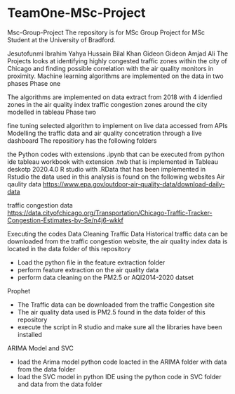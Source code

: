 # TeamOne-MSc-Project
Msc-Group-Project
The repository is for MSc Group Project for MSc Student at the University of Bradford.

Jesutofunmi Ibrahim
Yahya Hussain
Bilal Khan
Gideon Gideon
Amjad Ali
The Projects looks at identifying highly congested traffic zones within the city of Chicago and finding possible correlation with the air quality monitors in proximity. Machine learning algorithms are implemented on the data in two phases Phase one

The algorithms are implemented on data extract from 2018 with 4 idenfied zones in the air quality index
traffic congestion zones around the city modelled in tableau
Phase two

fine tuning selected algorithm to implement on live data accessed from APIs
Modelling the traffic data and air quality concetration through a live dashboard
The repositiory has the following folders

the Python codes with extensions .ipynb that can be executed from python ide
tableau workbook with extension .twb that is implemented in Tableau deskotp 2020.4.0
R studio with .RData that has been implemented in Rstudio
the data used in this analysis is found on the following websites Air qaulity data https://www.epa.gov/outdoor-air-quality-data/download-daily-data

traffic congestion data https://data.cityofchicago.org/Transportation/Chicago-Traffic-Tracker-Congestion-Estimates-by-Se/n4j6-wkkf

Executing the codes
Data Cleaning 
Traffic Data
Historical traffic data can be downloaded from the traffic congestion website, the air quality index data is located in the data folder of this repository 
- Load the python file in the feature extraction folder 
- perform feature extraction on the air quality data 
- perform data cleaning on the PM2.5 or AQI2014-2020 datset


Prophet
- The Traffic data can be downloaded from the traffic Congestion site
- The air quality data used is PM2.5 found in the data folder of this repository
- execute the script in R studio and make sure all the libraries have been installed 

ARIMA Model and SVC
- load the Arima model python code loacted in the ARIMA folder with data from the data folder 
- load the SVC model in python IDE using the python code in SVC folder and data from the data folder
